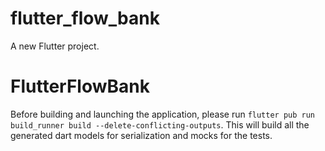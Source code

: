 # flutter_flow_bank

A new Flutter project.
# FlutterFlowBank

Before building and launching the application, please run ```flutter pub run build_runner build --delete-conflicting-outputs```. This will build all the generated dart models for serialization and mocks for the tests. 